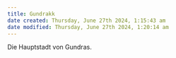 ```yaml
---
title: Gundrakk
date created: Thursday, June 27th 2024, 1:15:43 am
date modified: Thursday, June 27th 2024, 1:20:14 am
---
```


Die Hauptstadt von Gundras.
